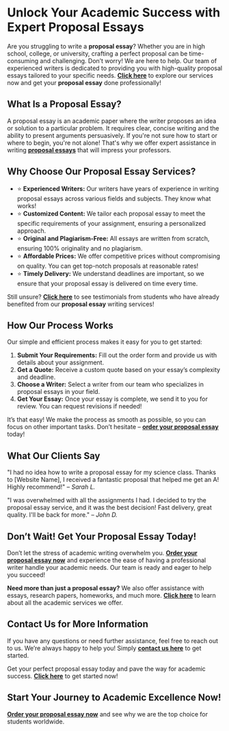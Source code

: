 # Unlock Your Academic Success with Expert Proposal Essays

Are you struggling to write a **proposal essay**? Whether you are in high school, college, or university, crafting a perfect proposal can be time-consuming and challenging. Don’t worry! We are here to help. Our team of experienced writers is dedicated to providing you with high-quality proposal essays tailored to your specific needs. **[Click here](https://tinyurl.com/topessay?keyword=proposal+essay)** to explore our services now and get your **proposal essay** done professionally!

## What Is a Proposal Essay?

A proposal essay is an academic paper where the writer proposes an idea or solution to a particular problem. It requires clear, concise writing and the ability to present arguments persuasively. If you're not sure how to start or where to begin, you're not alone! That's why we offer expert assistance in writing **[proposal essays](https://tinyurl.com/topessay?keyword=proposal+essay)** that will impress your professors.

## Why Choose Our Proposal Essay Services?

- ⭐ **Experienced Writers:** Our writers have years of experience in writing proposal essays across various fields and subjects. They know what works!
- ⭐ **Customized Content:** We tailor each proposal essay to meet the specific requirements of your assignment, ensuring a personalized approach.
- ⭐ **Original and Plagiarism-Free:** All essays are written from scratch, ensuring 100% originality and no plagiarism.
- ⭐ **Affordable Prices:** We offer competitive prices without compromising on quality. You can get top-notch proposals at reasonable rates!
- ⭐ **Timely Delivery:** We understand deadlines are important, so we ensure that your proposal essay is delivered on time every time.

Still unsure? **[Click here](https://tinyurl.com/topessay?keyword=proposal+essay)** to see testimonials from students who have already benefited from our **proposal essay** writing services!

## How Our Process Works

Our simple and efficient process makes it easy for you to get started:

1. **Submit Your Requirements:** Fill out the order form and provide us with details about your assignment.
2. **Get a Quote:** Receive a custom quote based on your essay’s complexity and deadline.
3. **Choose a Writer:** Select a writer from our team who specializes in proposal essays in your field.
4. **Get Your Essay:** Once your essay is complete, we send it to you for review. You can request revisions if needed!

It’s that easy! We make the process as smooth as possible, so you can focus on other important tasks. Don’t hesitate – **[order your proposal essay](https://tinyurl.com/topessay?keyword=proposal+essay)** today!

## What Our Clients Say

"I had no idea how to write a proposal essay for my science class. Thanks to [Website Name], I received a fantastic proposal that helped me get an A! Highly recommend!" – _Sarah L._

"I was overwhelmed with all the assignments I had. I decided to try the proposal essay service, and it was the best decision! Fast delivery, great quality. I'll be back for more." – _John D._

## Don’t Wait! Get Your Proposal Essay Today!

Don’t let the stress of academic writing overwhelm you. **[Order your proposal essay now](https://tinyurl.com/topessay?keyword=proposal+essay)** and experience the ease of having a professional writer handle your academic needs. Our team is ready and eager to help you succeed!

**Need more than just a proposal essay?** We also offer assistance with essays, research papers, homeworks, and much more. **[Click here](https://tinyurl.com/topessay?keyword=proposal+essay)** to learn about all the academic services we offer.

## Contact Us for More Information

If you have any questions or need further assistance, feel free to reach out to us. We’re always happy to help you! Simply **[contact us here](https://tinyurl.com/topessay?keyword=proposal+essay)** to get started.

Get your perfect proposal essay today and pave the way for academic success. **[Click here](https://tinyurl.com/topessay?keyword=proposal+essay)** to get started now!

## Start Your Journey to Academic Excellence Now!

**[Order your proposal essay now](https://tinyurl.com/topessay?keyword=proposal+essay)** and see why we are the top choice for students worldwide.
